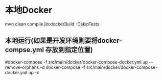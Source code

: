 

# 本地Docker

mvn clean compile jib:dockerBuild -DskipTests

## 本地运行(如果是开发环境则要将docker-compse.yml 存放到指定位置)
#docker-compose -f  src/main/docker/docker-compose-docker.yml up  --remove-orphans  -d
docker-compose -f  src/main/docker/docker-compose-docker.yml up    -d